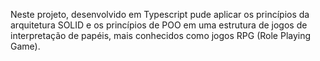 Neste projeto, desenvolvido em Typescript pude aplicar os princípios da arquitetura SOLID e os princípios de POO em uma estrutura de jogos de interpretação de papéis, mais conhecidos como jogos RPG (Role Playing Game).
